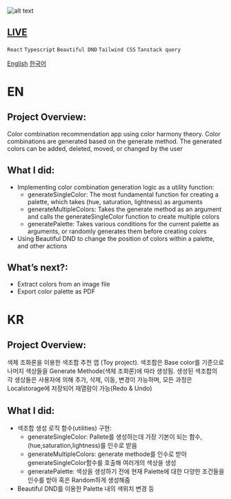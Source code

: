 ![alt text](https://res.cloudinary.com/dx06ztif0/image/upload/v1678952647/Screen_Recording_2023-03-16_at_16.36.57_ww5g39.gif)

## [LIVE](https://the-new-kim.github.io/color-palette-generator/)

`React`
`Typescript`
`Beautiful DND`
`Tailwind CSS`
`Tanstack query`

[English](#en)
[한국어](#kr)

# EN

## Project Overview:

Color combination recommendation app using color harmony theory. Color combinations are generated based on the generate method. The generated colors can be added, deleted, moved, or changed by the user

## What I did:

- Implementing color combination generation logic as a utility function:
  - generateSingleColor: The most fundamental function for creating a palette, which takes (hue, saturation, lightness) as arguments
  - generateMultipleColors: Takes the generate method as an argument and calls the generateSingleColor function to create multiple colors
  - generatePalette: Takes various conditions for the current palette as arguments, or randomly generates them before creating colors
- Using Beautiful DND to change the position of colors within a palette, and other actions

## What’s next?:

- Extract colors from an image file
- Export color palette as PDF

# KR

## Project Overview:

색체 조화론을 이용한 색조합 추천 앱 (Toy project). 색조합은 Base color를 기준으로 나머지 색상들을 Generate Methode(색체 조화론)에 따라 생성됨. 생성된 색조합의 각 생상들은 사용자에 의해 추가, 삭제, 이동, 변경이 가능하며, 모든 과정은 Localstorage에 저장되어 재열람이 가능(Redo & Undo)

## What I did:

- 색조합 생성 로직 함수(utilities) 구현:
  - generateSingleColor: Pallete를 생성하는데 가장 기본이 되는 함수, (hue,saturation,lightness)를 인수로 받음
  - generateMultipleColors: generate methode를 인수로 받아 generateSingleColor함수를 호출해 여러개의 색상을 생성
  - generatePalette: 색상을 생성하기 전에 현재 Palette에 대한 다양한 조건들을 인수를 받아 혹은 Random하게 생성해줌
- Beautiful DND를 이용한 Palette 내의 색위치 변경 등
